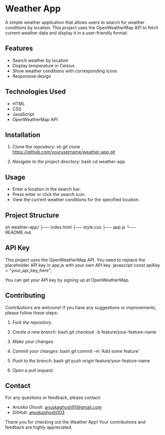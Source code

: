 # Weather App

A simple weather application that allows users to search for weather conditions by location. This project uses the OpenWeatherMap API to fetch current weather data and display it in a user-friendly format.


## Features

- Search weather by location
- Display temperature in Celsius
- Show weather conditions with corresponding icons
- Responsive design

## Technologies Used

- HTML
- CSS
- JavaScript
- OpenWeatherMap API

## Installation

1. Clone the repository:
   sh
   git clone https://github.com/yourusername/weather-app.git
   
2. *Navigate to the project directory*:
    bash
    cd weather-app
    
## Usage
- Enter a location in the search bar.
- Press enter or click the search icon.
- View the current weather conditions for the specified location.

## Project Structure
sh
weather-app/
├── index.html
├── style.css
├── app.js
└── README.md


## API Key
This project uses the OpenWeatherMap API. You need to replace the placeholder API key in app.js with your own API key.
javascript
const apiKey = "your_api_key_here";

You can get your API key by signing up at OpenWeatherMap.    

## Contributing

Contributions are welcome! If you have any suggestions or improvements, please follow these steps:

1. *Fork the repository*.
2. *Create a new branch*:
    bash
    git checkout -b feature/your-feature-name
    
3. *Make your changes*.
4. *Commit your changes*:
    bash
    git commit -m 'Add some feature'
    
5. *Push to the branch*:
    bash
    git push origin feature/your-feature-name
    
6. *Open a pull request*.
   

## Contact

For any questions or feedback, please contact:

- *Anuska Ghosh*: anuskaghosh91@gmail.com
- *GitHub*: [anuskaghosh003](https://github.com/anuskaghosh003)

Thank you for checking out the Weather App! Your contributions and feedback are highly appreciated.

